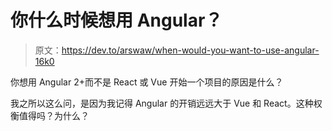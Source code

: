 # 你什么时候想用 Angular？

> 原文：<https://dev.to/arswaw/when-would-you-want-to-use-angular-16k0>

你想用 Angular 2+而不是 React 或 Vue 开始一个项目的原因是什么？

我之所以这么问，是因为我记得 Angular 的开销远远大于 Vue 和 React。这种权衡值得吗？为什么？